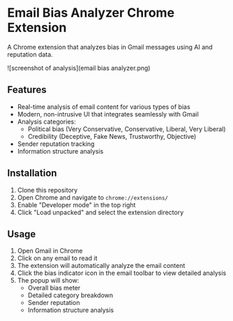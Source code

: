 # Email Bias Analyzer Chrome Extension

A Chrome extension that analyzes bias in Gmail messages using AI and reputation data.

![screenshot of analysis](email bias analyzer.png)

## Features

- Real-time analysis of email content for various types of bias
- Modern, non-intrusive UI that integrates seamlessly with Gmail
- Analysis categories:
  - Political bias (Very Conservative, Conservative, Liberal, Very Liberal)
  - Credibility (Deceptive, Fake News, Trustworthy, Objective)
- Sender reputation tracking
- Information structure analysis

## Installation

1. Clone this repository
2. Open Chrome and navigate to `chrome://extensions/`
3. Enable "Developer mode" in the top right
4. Click "Load unpacked" and select the extension directory

## Usage

1. Open Gmail in Chrome
2. Click on any email to read it
3. The extension will automatically analyze the email content
4. Click the bias indicator icon in the email toolbar to view detailed analysis
5. The popup will show:
   - Overall bias meter
   - Detailed category breakdown
   - Sender reputation
   - Information structure analysis


